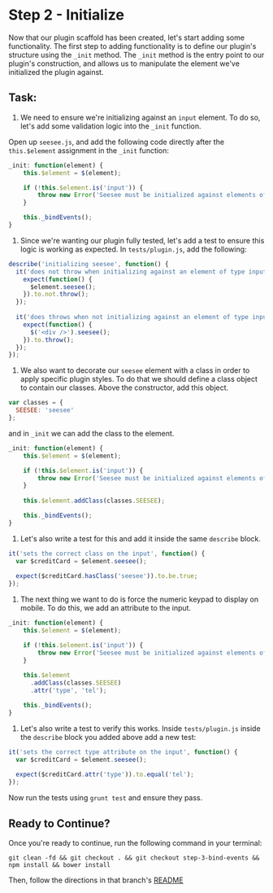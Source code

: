 # Step 2 - Initialize

Now that our plugin scaffold has been created, let's start adding some functionality. The first step to adding functionality is to define our plugin's structure using the `_init` method. The `_init` method is the entry point to our plugin's construction, and allows us to manipulate the element we've initialized the plugin against.

## Task:

1. We need to ensure we're initializing against an `input` element. To do so, let's add some validation logic into the `_init` function.

  Open up `seesee.js`, and add the following code directly after the `this.$element` assignment in the `_init` function:

  ```js
  _init: function(element) {
      this.$element = $(element);

      if (!this.$element.is('input')) {
          throw new Error('Seesee must be initialized against elements of type input');
      }

      this._bindEvents();
  }
  ```
  
1. Since we're wanting our plugin fully tested, let's add a test to ensure this logic is working as expected. In `tests/plugin.js`, add the following:

  ```js
  describe('initializing seesee', function() {
    it('does not throw when initializing against an element of type input', function() {
      expect(function() {
        $element.seesee();
      }).to.not.throw();
    });
    
    it('does throws when not initializing against an element of type input', function() {
      expect(function() {
        $('<div />').seesee();
      }).to.throw();
    });
  });
  ```

1. We also want to decorate our `seesee` element with a class in order to apply specific plugin styles. To do that we should define a class object to contain our classes. Above the constructor, add this object.

  ```js
  var classes = {
    SEESEE: 'seesee'
  };
  ```
  
  and in `_init` we can add the class to the element.
  
  ```js
  _init: function(element) {
      this.$element = $(element);

      if (!this.$element.is('input')) {
          throw new Error('Seesee must be initialized against elements of type input');
      }
      
      this.$element.addClass(classes.SEESEE);

      this._bindEvents();
  }  
  ```
  
1. Let's also write a test for this and add it inside the same `describe` block.

  ```js
  it('sets the correct class on the input', function() {
    var $creditCard = $element.seesee();
    
    expect($creditCard.hasClass('seesee')).to.be.true;
  });
  ```

1. The next thing we want to do is force the numeric keypad to display on mobile. To do this, we add an attribute to the input.

  ```js
  _init: function(element) {
      this.$element = $(element);

      if (!this.$element.is('input')) {
          throw new Error('Seesee must be initialized against elements of type input');
      }
      
      this.$element
        .addClass(classes.SEESEE)
        .attr('type', 'tel');

      this._bindEvents();
  }  
  ```
  
1. Let's also write a test to verify this works. Inside `tests/plugin.js` inside the `describe` block you added above add a new test:

  ```js
  it('sets the correct type attribute on the input', function() {
    var $creditCard = $element.seesee();
    
    expect($creditCard.attr('type')).to.equal('tel');
  });
  ```
  
  Now run the tests using `grunt test` and ensure they pass.

## Ready to Continue?

Once you're ready to continue, run the following command in your terminal:

```cli
git clean -fd && git checkout . && git checkout step-3-bind-events && npm install && bower install
```

Then, follow the directions in that branch's [README](https://github.com/mobify/workshops--building-a-plugin/blob/step-3-bind-events/README.md)
